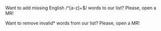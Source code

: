 Want to add missing English /^[a-z]+$/ words to our list? Please, open a MR!

Want to remove invalid* words from our list? Please, open a MR!
